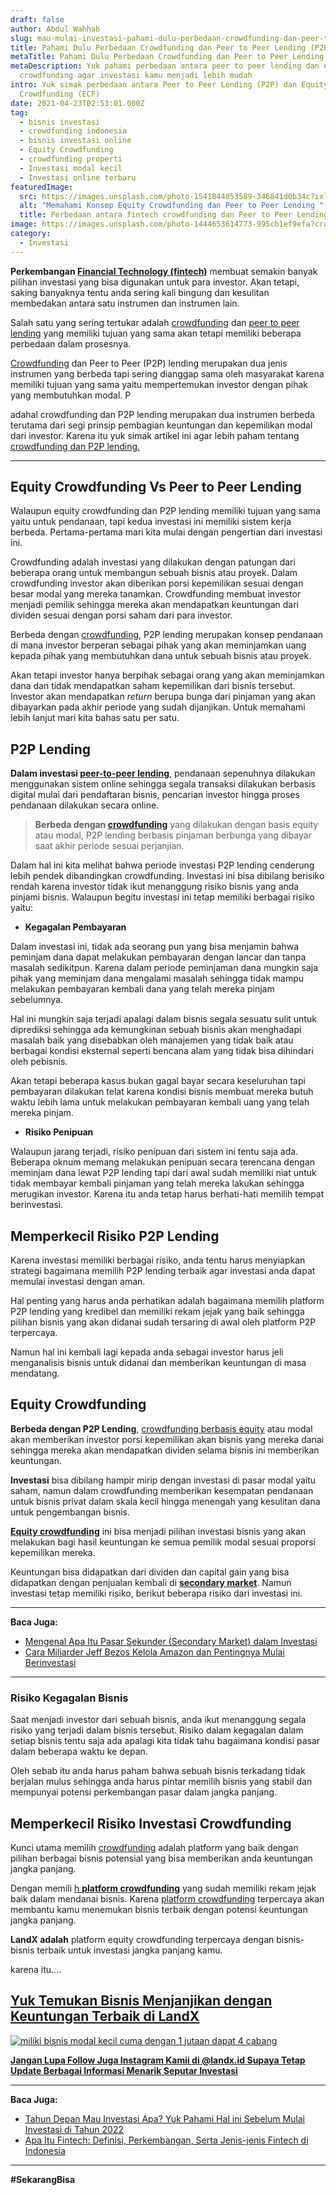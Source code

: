 ```yaml
---
draft: false
author: Abdul Wahhab
slug: mau-mulai-investasi-pahami-dulu-perbedaan-crowdfunding-dan-peer-to-peer-lending
title: Pahami Dulu Perbedaan Crowdfunding dan Peer to Peer Lending (P2PL)
metaTitle: Pahami Dulu Perbedaan Crowdfunding dan Peer to Peer Lending (P2PL)
metaDescription: Yuk pahami perbedaan antara peer to peer lending dan equity
  crowdfunding agar investasi kamu menjadi lebih mudah
intro: Yuk simak perbedaan antara Peer to Peer Lending (P2P) dan Equity
  Crowdfunding (ECF)
date: 2021-04-23T02:53:01.000Z
tag:
  - bisnis investasi
  - crowdfunding indonesia
  - bisnis investasi online
  - Equity Crowdfunding
  - crowdfunding properti
  - Investasi modal kecil
  - Investasi online terbaru
featuredImage:
  src: https://images.unsplash.com/photo-1541844053589-346841d0b34c?ixlib=rb-1.2.1&ixid=MnwxMjA3fDB8MHxwaG90by1wYWdlfHx8fGVufDB8fHx8&auto=format&fit=crop&w=1170&q=80
  alt: "Memahami Konsep Equity Crowdfunding dan Peer to Peer Lending "
  title: Perbedaan antara fintech crowdfunding dan Peer to Peer Lending (P2PL)
image: https://images.unsplash.com/photo-1444653614773-995cb1ef9efa?crop=entropy&cs=tinysrgb&fit=max&fm=jpg&ixid=MnwxMTc3M3wwfDF8c2VhcmNofDI1fHxmaW50ZWNofGVufDB8fHx8MTY0MDI4MTYxNQ&ixlib=rb-1.2.1&q=80&w=1080
category:
  - Investasi
---
```

**Perkembangan [Financial Technology (fintech)](https://landx.id/)** membuat semakin banyak pilihan investasi yang bisa digunakan untuk para investor. Akan tetapi, saking banyaknya tentu anda sering kali bingung dan kesulitan membedakan antara satu instrumen dan instrumen lain.

Salah satu yang sering tertukar adalah [crowdfunding](https://landx.id/) dan [peer to peer lending](https://landx.id/) yang memiliki tujuan yang sama akan tetapi memiliki beberapa perbedaan dalam prosesnya.

[Crowdfunding](https://landx.id/) dan Peer to Peer  (P2P) lending merupakan dua jenis instrumen yang berbeda tapi sering dianggap sama oleh masyarakat karena memiliki tujuan yang sama yaitu mempertemukan investor dengan pihak yang membutuhkan modal. P

adahal crowdfunding dan P2P lending merupakan dua instrumen berbeda terutama dari segi prinsip pembagian keuntungan dan kepemilikan modal dari investor. Karena itu yuk simak artikel ini agar lebih paham tentang [crowdfunding dan P2P lending.](https://landx.id/)

- - -

## Equity Crowdfunding Vs Peer to Peer Lending

Walaupun equity crowdfunding dan P2P lending memiliki tujuan yang sama yaitu untuk pendanaan, tapi kedua investasi ini memiliki sistem kerja berbeda. Pertama-pertama mari kita mulai dengan pengertian dari investasi ini.

Crowdfunding adalah investasi yang dilakukan dengan patungan dari beberapa orang untuk membangun sebuah bisnis atau proyek. Dalam crowdfunding investor akan diberikan porsi kepemilikan sesuai dengan besar modal yang mereka tanamkan. Crowdfunding membuat investor menjadi pemilik sehingga mereka akan mendapatkan keuntungan dari dividen sesuai dengan porsi saham dari para investor.

Berbeda dengan [crowdfunding](https://landx.id/), P2P lending merupakan konsep pendanaan di mana investor berperan sebagai pihak yang akan meminjamkan uang kepada pihak yang membutuhkan dana untuk sebuah bisnis atau proyek.

Akan tetapi investor hanya berpihak sebagai orang yang akan meminjamkan dana dan tidak mendapatkan saham kepemilikan dari bisnis tersebut. Investor akan mendapatkan *return* berupa bunga dari pinjaman yang akan dibayarkan pada akhir periode yang sudah dijanjikan. Untuk memahami lebih lanjut mari kita bahas satu per satu.

## P2P Lending

**Dalam investasi [peer-to-peer lending](https://landx.id/)**, pendanaan sepenuhnya dilakukan menggunakan sistem online sehingga segala transaksi dilakukan berbasis digital mulai dari pendaftaran bisnis, pencarian investor hingga proses pendanaan dilakukan secara online.

> **Berbeda dengan [crowdfunding](https://landx.id/)** yang dilakukan dengan basis equity atau modal, P2P lending berbasis pinjaman berbunga yang dibayar saat akhir periode sesuai perjanjian.

Dalam hal ini kita melihat bahwa periode investasi P2P lending cenderung lebih pendek dibandingkan crowdfunding. Investasi ini bisa dibilang berisiko rendah karena investor tidak ikut menanggung risiko bisnis yang anda pinjami bisnis. Walaupun begitu investasi ini tetap memiliki berbagai risiko yaitu:

* **Kegagalan Pembayaran**

Dalam investasi ini, tidak ada seorang pun yang bisa menjamin bahwa peminjam dana dapat melakukan pembayaran dengan lancar dan tanpa masalah sedikitpun. Karena dalam periode peminjaman dana mungkin saja pihak yang meminjam dana mengalami masalah sehingga tidak mampu melakukan pembayaran kembali dana yang telah mereka pinjam sebelumnya. 

Hal ini mungkin saja terjadi apalagi dalam bisnis segala sesuatu sulit untuk diprediksi sehingga ada kemungkinan sebuah bisnis akan menghadapi masalah baik yang disebabkan oleh manajemen yang tidak baik atau berbagai kondisi eksternal seperti bencana alam yang tidak bisa dihindari oleh pebisnis.

Akan tetapi beberapa kasus bukan gagal bayar secara keseluruhan tapi pembayaran dilakukan telat karena kondisi bisnis membuat mereka butuh waktu lebih lama untuk melakukan pembayaran kembali uang yang telah mereka pinjam. 

* **Risiko Penipuan**

Walaupun jarang terjadi, risiko penipuan dari sistem ini tentu saja ada. Beberapa oknum memang melakukan penipuan secara terencana dengan meminjam dana lewat P2P lending tapi dari awal sudah memiliki niat untuk tidak membayar kembali pinjaman yang telah mereka lakukan sehingga merugikan investor. Karena itu anda tetap harus berhati-hati memilih tempat berinvestasi.

## Memperkecil Risiko P2P Lending

Karena investasi memiliki berbagai risiko, anda tentu harus menyiapkan strategi bagaimana memilih P2P lending terbaik agar investasi anda dapat memulai investasi dengan aman.

Hal penting yang harus anda perhatikan adalah bagaimana memilih platform P2P lending yang kredibel dan memiliki rekam jejak yang baik sehingga pilihan bisnis yang akan didanai sudah tersaring di awal oleh platform P2P terpercaya.

Namun hal ini kembali lagi kepada anda sebagai investor harus jeli menganalisis bisnis untuk didanai dan memberikan keuntungan di masa mendatang.

## Equity Crowdfunding

**Berbeda dengan P2P Lending**, [crowdfunding berbasis equity](https://landx.id/) atau modal akan memberikan investor porsi kepemilikan akan bisnis yang mereka danai sehingga mereka akan mendapatkan dividen selama bisnis ini memberikan keuntungan.

**Investasi** bisa dibilang hampir mirip dengan investasi di pasar modal yaitu saham, namun dalam crowdfunding memberikan kesempatan pendanaan untuk bisnis privat dalam skala kecil hingga menengah yang kesulitan dana untuk pengembangan bisnis.

**[Equity crowdfunding](https://landx.id/)** ini bisa menjadi pilihan investasi bisnis yang akan melakukan bagi hasil keuntungan ke semua pemilik modal sesuai proporsi kepemilikan mereka.

Keuntungan bisa didapatkan dari dividen dan capital gain yang bisa didapatkan dengan penjualan kembali di **[secondary market](https://landx.id/)**. Namun investasi tetap memiliki risiko, berikut beberapa risiko dari investasi ini.

- - -

**Baca Juga:**

* [Mengenal Apa Itu Pasar Sekunder (Secondary Market) dalam Investasi](https://landx.id/blog/mengenal-apa-itu-pasar-sekunder-secondary-market-dalam-investasi/)
* [Cara Miliarder Jeff Bezos Kelola Amazon dan Pentingnya Mulai Berinvestasi](https://landx.id/blog/cara-jeff-bezos-kelola-amazon-dan-jadi-miliarder-dunia-pentingnya-mulai-berinvestasi/)

- - -

### Risiko Kegagalan Bisnis

Saat menjadi investor dari sebuah bisnis, anda ikut menanggung segala risiko yang terjadi dalam bisnis tersebut. Risiko dalam kegagalan dalam setiap bisnis tentu saja ada apalagi kita tidak tahu bagaimana kondisi pasar dalam beberapa waktu ke depan.

Oleh sebab itu anda harus paham bahwa sebuah bisnis terkadang tidak berjalan mulus sehingga anda harus pintar memilih bisnis yang stabil dan mempunyai potensi perkembangan pasar dalam jangka panjang.

## Memperkecil Risiko Investasi Crowdfunding

Kunci utama memilih [crowdfunding](https://landx.id/) adalah platform yang baik dengan pilihan berbagai bisnis potensial yang bisa memberikan anda keuntungan jangka panjang.

Dengan memili [h **platform crowdfunding**](https://landx.id/project/) yang sudah memiliki rekam jejak baik dalam mendanai bisnis. Karena [platform crowdfunding](https://landx.id/) terpercaya akan membantu kamu menemukan bisnis terbaik dengan potensi keuntungan jangka panjang.

**LandX  adalah** platform equity crowdfunding terpercaya dengan bisnis-bisnis terbaik untuk investasi jangka panjang kamu.

karena itu....

## **[Yuk Temukan Bisnis Menjanjikan dengan Keuntungan Terbaik di LandX](https://landx.id/project/?utm_source=Blog&utm_medium=organic+keyword&utm_campaign=blog&utm_id=Blog)**

[![miliki bisnis modal kecil cuma dengan 1 jutaan dapat 4 cabang ](https://accountgram-production.sfo2.cdn.digitaloceanspaces.com/landx_ghost/2021/11/jadi-owner-bisnis-hanya-1-jutaan-dengan-cuan-yang-sangat-menjanjikan.png)](https://landx.id/project/?utm_source=Blog&utm_medium=organic+keyword&utm_campaign=blog&utm_id=Blog)

**[Jangan Lupa Follow Juga Instagram Kamii di @landx.id Supaya Tetap Update Berbagai Informasi Menarik Seputar Investasi](https://www.instagram.com/landx.id/?utm_medium=copy_link)**

- - -

**Baca Juga:**

* [Tahun Depan Mau Investasi Apa? Yuk Pahami Hal ini Sebelum Mulai Investasi di Tahun 2022](https://landx.id/blog/hal-penting-yang-harus-dipahami-saat-berinvestasi-di-tahun-2022/)
* [Apa Itu Fintech: Definisi, Perkembangan, Serta Jenis-jenis Fintech di Indonesia](https://landx.id/blog/fintech-aman-dan-berizin-ojk-di-indonesia/)

- - -

**\#SekarangBisa**